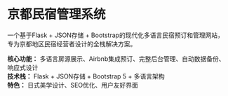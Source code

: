 # 京都民宿管理系统

一个基于Flask + JSON存储 + Bootstrap的现代化多语言民宿预订和管理网站，专为京都地区民宿经营者设计的全栈解决方案。

**核心功能：** 多语言房源展示、Airbnb集成预订、完整后台管理、自动数据备份、响应式设计  
**技术栈：** Flask + JSON存储 + Bootstrap 5 + 多语言架构  
**特色：** 日式美学设计、SEO优化、用户友好界面
